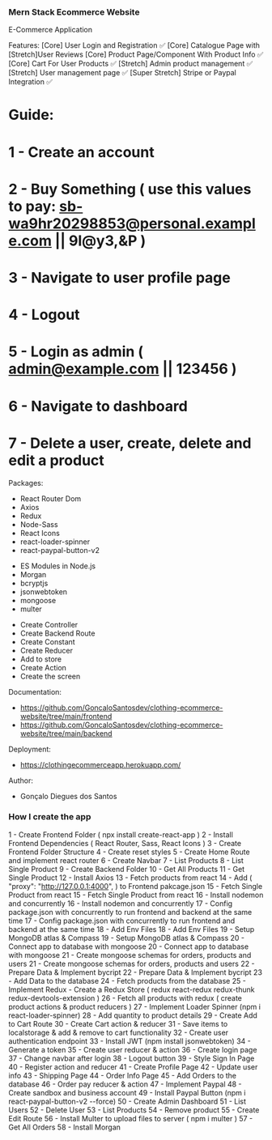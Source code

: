 ### Mern Stack Ecommerce Website ###

E-Commerce Application

Features:
    [Core] User Login and Registration ✅
    [Core] Catalogue Page with [Stretch]User Reviews
    [Core] Product Page/Component With Product Info ✅
    [Core] Cart For User Products ✅
    [Stretch] Admin product management ✅
    [Stretch] User management page ✅
    [Super Stretch] Stripe or Paypal Integration ✅

# Guide: 

# 1 - Create an account 
# 2 - Buy Something ( use this values to pay: sb-wa9hr20298853@personal.example.com || 9l@y3,&P )
# 3 - Navigate to user profile page
# 4 - Logout
# 5 - Login as admin ( admin@example.com || 123456 )
# 6 - Navigate to dashboard
# 7 - Delete a user, create, delete and edit a product

Packages: 

<!-- Frontend -->
- React Router Dom
- Axios 
- Redux
- Node-Sass
- React Icons
- react-loader-spinner
- react-paypal-button-v2
<!-- Backend -->
- ES Modules in Node.js
- Morgan
- bcryptjs
- jsonwebtoken
- mongoose
- multer

<!-- Steps -->
- Create Controller
- Create Backend Route
- Create Constant
- Create Reducer
- Add to store
- Create Action
- Create the screen

Documentation: 
- https://github.com/GoncaloSantosdev/clothing-ecommerce-website/tree/main/frontend
- https://github.com/GoncaloSantosdev/clothing-ecommerce-website/tree/main/backend

Deployment:

- https://clothingecommerceapp.herokuapp.com/

Author: 

- Gonçalo Diegues dos Santos

### How I create the app ###
1 - Create Frontend Folder ( npx install create-react-app )
2 - Install Frontend Dependencies ( React Router, Sass, React Icons )
3 - Create Frontend Folder Structure
4 - Create reset styles
5 - Create Home Route and implement react router 
6 - Create Navbar
7 - List Products 
8 - List Single Product 
9 - Create Backend Folder 
10 - Get All Products
11 - Get Single Product
12 - Install Axios
13 - Fetch products from react
14 - Add ( "proxy": "http://127.0.0.1:4000", ) to Frontend pakcage.json
15 - Fetch Single Product from react
15 - Fetch Single Product from react
16 - Install nodemon and concurrently
16 - Install nodemon and concurrently
17 - Config package.json with concurrently to run frontend and backend at the same time
17 - Config package.json with concurrently to run frontend and backend at the same time
18 - Add Env Files
18 - Add Env Files
19 - Setup MongoDB atlas & Compass
19 - Setup MongoDB atlas & Compass
20 - Connect app to database with mongoose
20 - Connect app to database with mongoose
21 - Create mongoose schemas for orders, products and users
21 - Create mongoose schemas for orders, products and users
22 - Prepare Data & Implement bycript
22 - Prepare Data & Implement bycript
23 - Add Data to the database
24 - Fetch products from the database
25 - Implement Redux - Create a Redux Store ( redux react-redux redux-thunk redux-devtools-extension )
26 - Fetch all products with redux ( create product actions & product reducers )
27 - Implement Loader Spinner (npm i react-loader-spinner)
28 - Add quantity to product details
29 - Create Add to Cart Route
30 - Create Cart action & reducer
31 - Save items to localstorage & add & remove to cart functionality
32 - Create user authentication endpoint
33 - Install JWT (npm install jsonwebtoken)
34 - Generate a token
35 - Create user reducer & action
36 - Create login page
37 - Change navbar after login
38 - Logout button
39 - Style Sign In Page
40 - Register action and reducer
41 - Create Profile Page 
42 - Update user info 
43 - Shipping Page
44 - Order Info Page
45 - Add Orders to the database
46 - Order pay reducer & action
47 - Implement Paypal
48 - Create sandbox and business account
49 - Install Paypal Button (npm i react-paypal-button-v2 --force)
50 - Create Admin Dashboard
51 - List Users
52 - Delete User
53 - List Products
54 - Remove product
55 - Create Edit Route
56 - Install Multer to upload files to server ( npm i multer )
57 - Get All Orders
58 - Install Morgan
